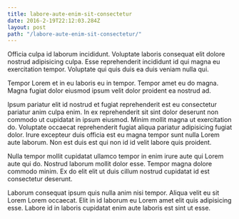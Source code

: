 ```yaml
---
title: labore-aute-enim-sit-consectetur
date: 2016-2-19T22:12:03.284Z
layout: post
path: "/labore-aute-enim-sit-consectetur/"
---
```


Officia culpa id laborum incididunt. Voluptate laboris consequat elit dolore nostrud adipisicing culpa. Esse reprehenderit incididunt id qui magna eu exercitation tempor. Voluptate qui quis duis ea duis veniam nulla qui.

Tempor Lorem et in eu laboris eu in tempor. Tempor amet eu do magna. Magna fugiat dolor eiusmod ipsum velit dolor proident ea nostrud ad.

Ipsum pariatur elit id nostrud et fugiat reprehenderit est eu consectetur pariatur anim culpa enim. In ex reprehenderit sit sint dolor deserunt non commodo ut cupidatat in ipsum eiusmod. Minim mollit magna ut exercitation do. Voluptate occaecat reprehenderit fugiat aliqua pariatur adipisicing fugiat dolor. Irure excepteur duis officia est eu magna tempor sunt nulla Lorem aute laborum. Non est duis est qui non id id velit labore quis proident.

Nulla tempor mollit cupidatat ullamco tempor in enim irure aute qui Lorem aute qui do. Nostrud laborum mollit dolor esse. Tempor magna dolore commodo minim. Ex do elit elit ut duis cillum nostrud cupidatat id est consectetur deserunt.

Laborum consequat ipsum quis nulla anim nisi tempor. Aliqua velit eu sit Lorem Lorem occaecat. Elit in id laborum eu Lorem amet elit quis adipisicing esse. Labore id in laboris cupidatat enim aute laboris est sint ut esse.